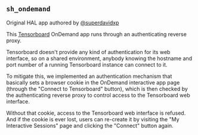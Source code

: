 ## `sh_ondemand`

Original HAL app authored by [@superdavidxp](https://github.com/superdavidxp)

This [Tensorboard](https://www.tensorflow.org/tensorboard) OnDemand app runs through an authenticating reverse proxy. 

Tensorboard doesn't provide any kind of authentication for its web interface, so on a shared environment, anybody 
knowing the hostname and port number of a running Tensorboard instance can connect to it.

To mitigate this, we implemented an authentication mechanism that basically sets a browser cookie in the OnDemand 
interactive app page (through the "Connect to Tensorboard" button), which is then checked by the authenticating 
reverse proxy to control access to the Tensorboard web interface. 

Without that cookie, access to the Tensorboard 
web interface is refused. And if the cookie is ever lost, users can re-create it by visiting the 
"My Interactive Sessions" page and clicking the "Connect" button again.
